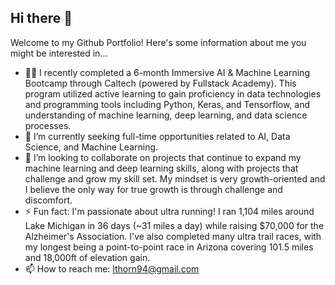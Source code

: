 ## Hi there 👋

Welcome to my Github Portfolio! Here's some information about me you might be interested in...

- 👨‍🎓 I recently completed a 6-month Immersive AI & Machine Learning Bootcamp through Caltech (powered by Fullstack Academy). This program utilized active learning to gain proficiency in data technologies and programming tools including Python, Keras, and Tensorflow, and understanding of machine learning, deep learning, and data science processes.
- 🔭 I’m currently seeking full-time opportunities related to AI, Data Science, and Machine Learning. 
- 👯 I’m looking to collaborate on projects that continue to expand my machine learning and deep learning skills, along with projects that challenge and grow my skill set. My mindset is very growth-oriented and I believe the only way for true growth is through challenge and discomfort.
- ⚡ Fun fact: I'm passionate about ultra running! I ran 1,104 miles around Lake Michigan in 36 days (~31 miles a day) while raising $70,000 for the Alzheimer's Association. I've also completed many ultra trail races, with my longest being a point-to-point race in Arizona covering 101.5 miles and 18,000ft of elevation gain.
- 📫 How to reach me: lthorn94@gmail.com

<!--
**lthornqu/lthornqu** is a ✨ _special_ ✨ repository because its `README.md` (this file) appears on your GitHub profile.

Here are some ideas to get you started:

- emoji I recently completed a 6-month Immersive AI & Machine Learning Bootcamp through Caltech. This program utilized active learning to gain proficiency in data technologies and programming tools including Python, Keras, and Tensorflow, and understanding of machine learning, deep learning, and data science processes.
- 🔭 I’m currently seeking full-time opportunities related to AI, Data Science, and Machine Learning. 
- 🌱 I’m currently learning ...
- 👯 I’m looking to collaborate on ...
- 🤔 I’m looking for help with ...
- 💬 Ask me about ...
- 📫 How to reach me: lthorn94@gmail.com
- ⚡ Fun fact: I'm passionate about ultra running! I ran 1,104 miles around Lake Michigan in 36 days (~31 miles a day) while raising $70,000 for the Alzheimer's Association. I've also completed many ultra trail races, with my longest being a point-to-point race in Arizona covering 101.5 miles and 18,000ft of elevation gain.
-->
